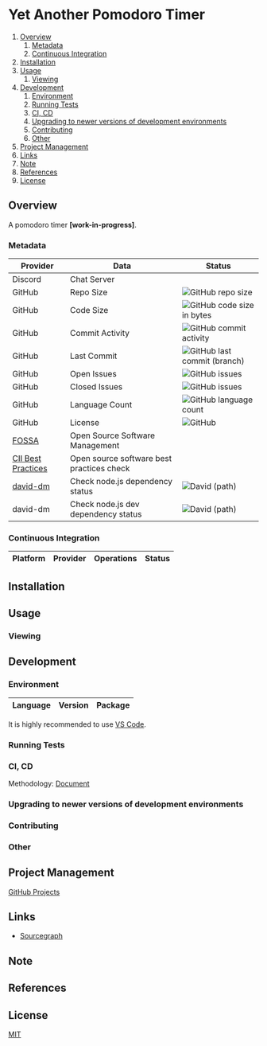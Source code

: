 # Yet Another Pomodoro Timer

1. [Overview](#overview)
   1. [Metadata](#metadata)
   2. [Continuous Integration](#continuous-integration)
2. [Installation](#installation)
3. [Usage](#usage)
   1. [Viewing](#viewing)
4. [Development](#development)
   1. [Environment](#environment)
   2. [Running Tests](#running-tests)
   3. [CI, CD](#ci-cd)
   4. [Upgrading to newer versions of development environments](#upgrading-to-newer-versions-of-development-environments)
   5. [Contributing](#contributing)
   6. [Other](#other)
5. [Project Management](#project-management)
6. [Links](#links)
7. [Note](#note)
8. [References](#references)
9. [License](#license)

## Overview

A pomodoro timer **[work-in-progress]**.

### Metadata

| Provider                                                                  | Data                                      | Status                                                                                                       |
| ------------------------------------------------------------------------- | ----------------------------------------- | ------------------------------------------------------------------------------------------------------------ |
| Discord                                                                   | Chat Server                               |                                                                                                              |
| GitHub                                                                    | Repo Size                                 | ![GitHub repo size](https://img.shields.io/github/repo-size/manastalukdar/yet-another-pomodoro-timer)                     |
| GitHub                                                                    | Code Size                                 | ![GitHub code size in bytes](https://img.shields.io/github/languages/code-size/manastalukdar/yet-another-pomodoro-timer)  |
| GitHub                                                                    | Commit Activity                           | ![GitHub commit activity](https://img.shields.io/github/commit-activity/m/manastalukdar/yet-another-pomodoro-timer)       |
| GitHub                                                                    | Last Commit                               | ![GitHub last commit (branch)](https://img.shields.io/github/last-commit/manastalukdar/yet-another-pomodoro-timer/master) |
| GitHub                                                                    | Open Issues                               | ![GitHub issues](https://img.shields.io/github/issues-raw/manastalukdar/yet-another-pomodoro-timer)                       |
| GitHub                                                                    | Closed Issues                             | ![GitHub issues](https://img.shields.io/github/issues-closed/manastalukdar/yet-another-pomodoro-timer)                    |
| GitHub                                                                    | Language Count                            | ![GitHub language count](https://img.shields.io/github/languages/count/manastalukdar/yet-another-pomodoro-timer)          |
| GitHub                                                                    | License                                   | ![GitHub](https://img.shields.io/github/license/manastalukdar/yet-another-pomodoro-timer)                                 |
| [FOSSA](https://fossa.com/)                                               | Open Source Software Management           |                                                                                                              |
| [CII Best Practices](https://bestpractices.coreinfrastructure.org/en)     | Open source software best practices check |                                                                                                              |
| [david-dm](https://david-dm.org/manastalukdar/yet-another-pomodoro-timer?path=website) | Check node.js dependency status           | ![David (path)](https://img.shields.io/david/manastalukdar/yet-another-pomodoro-timer?path=website)                       |
| david-dm                                                                  | Check node.js dev dependency status       | ![David (path)](https://img.shields.io/david/manastalukdar/yet-another-pomodoro-timer?path=website&type=dev)              |

### Continuous Integration

| Platform | Provider | Operations | Status |
| -------- | -------- | ---------- | ------ |

## Installation

## Usage

### Viewing

## Development

### Environment

| Language | Version | Package |
| -------- | ------- | ------- |

It is highly recommended to use [VS Code](https://code.visualstudio.com/).

### Running Tests

### CI, CD

Methodology: [Document](/documentation/development/ci-cd.md)

### Upgrading to newer versions of development environments

### Contributing

### Other

## Project Management

[GitHub Projects](https://github.com/manastalukdar/yet-another-pomodoro-timer/projects)

## Links

- [Sourcegraph](https://sourcegraph.com/github.com/manastalukdar/yet-another-pomodoro-timer/)

## Note

## References

## License

[MIT](https://github.com/manastalukdar/yet-another-pomodoro-timer/blob/master/LICENSE)
